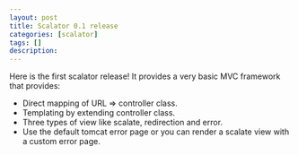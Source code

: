 ```yaml
---
layout: post
title: Scalator 0.1 release
categories: [scalator]
tags: []
description:
---
```


Here is the first scalator release! It provides a very basic MVC framework that provides:
<ul>
<li>Direct mapping of URL => controller class.</li>
<li>Templating by extending controller class.</li>
<li>Three types of view like scalate, redirection and error.</li>
<li>Use the default tomcat error page or you can render a scalate view with a custom error page.</li>
</ul>
